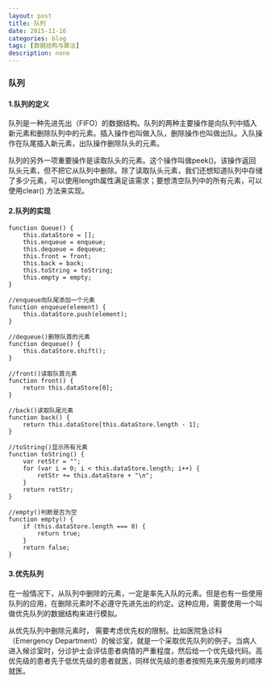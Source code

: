 ```yaml
---
layout: post
title: 队列
date: 2015-11-16
categories: blog
tags: [数据结构与算法]
description: none
---
```


### 队列

#### 1.队列的定义

队列是一种先进先出（FIFO）的数据结构。队列的两种主要操作是向队列中插入新元素和删除队列中的元素。插入操作也叫做入队，删除操作也叫做出队。入队操作在队尾插入新元素，出队操作删除队头的元素。

队列的另外一项重要操作是读取队头的元素。这个操作叫做peek()。该操作返回队头元素，但不把它从队列中删除。除了读取队头元素，我们还想知道队列中存储了多少元素，可以使用length属性满足该需求；要想清空队列中的所有元素，可以使用clear() 方法来实现。

#### 2.队列的实现

    function Queue() {
        this.dataStore = [];
        this.enqueue = enqueue;
        this.dequeue = dequeue;
        this.front = front;
        this.back = back;
        this.toString = toString;
        this.empty = empty;
    }

    //enqueue向队尾添加一个元素
    function enqueue(element) {
        this.dataStore.push(element);
    }

    //dequeue()删除队首的元素
    function dequeue() {
        this.dataStore.shift();
    }

    //front()读取队首元素
    function front() {
        return this.dataStore[0];
    }

    //back()读取队尾元素
    function back() {
        return this.dataStore[this.dataStore.length - 1];
    }

    //toString()显示所有元素
    function toString() {
        var retStr = "";
        for (var i = 0; i < this.dataStore.length; i++) {
            retStr += this.dataStore + "\n";
        }
        return retStr;
    }

    //empty()判断是否为空
    function empty() {
        if (this.dataStore.length === 0) {
            return true;
        }
        return false;
    }

#### 3.优先队列

在一般情况下，从队列中删除的元素，一定是率先入队的元素。但是也有一些使用队列的应用，在删除元素时不必遵守先进先出的约定。这种应用，需要使用一个叫做优先队列的数据结构来进行模拟。

从优先队列中删除元素时， 需要考虑优先权的限制。比如医院急诊科（Emergency
Department）的候诊室，就是一个采取优先队列的例子。当病人进入候诊室时，分诊护士会评估患者病情的严重程度，然后给一个优先级代码。高优先级的患者先于低优先级的患者就医，同样优先级的患者按照先来先服务的顺序就医。



